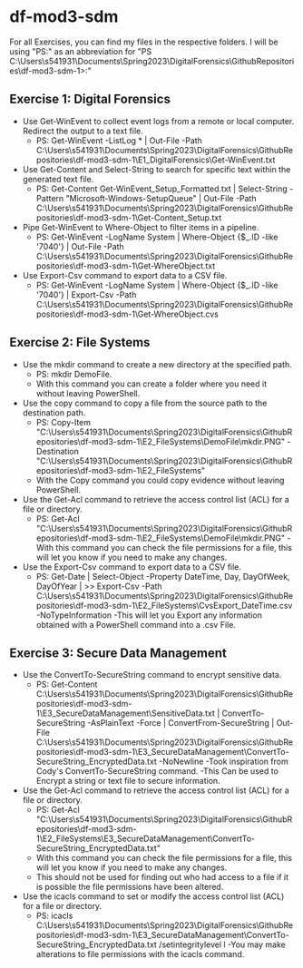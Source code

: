 # df-mod3-sdm

For all Exercises, you can find my files in the respective folders.
I will be using "PS:" as an abbreviation for "PS C:\Users\s541931\Documents\Spring2023\DigitalForensics\GithubRepositories\df-mod3-sdm-1>:"

## Exercise 1: Digital Forensics
* Use Get-WinEvent to collect event logs from a remote or local computer. Redirect the output to a text file. 
  - PS: Get-WinEvent -ListLog * | Out-File -Path C:\Users\s541931\Documents\Spring2023\DigitalForensics\GithubRepositories\df-mod3-sdm-1\E1_DigitalForensics\Get-WinEvent.txt
* Use Get-Content and Select-String to search for specific text within the generated text file.
  - PS: Get-Content Get-WinEvent_Setup_Formatted.txt | Select-String -Pattern "Microsoft-Windows-SetupQueue" | Out-File -Path C:\Users\s541931\Documents\Spring2023\DigitalForensics\GithubRepositories\df-mod3-sdm-1\Get-Content_Setup.txt
* Pipe Get-WinEvent to Where-Object to filter items in a pipeline. 
  - PS: Get-WinEvent -LogName System | Where-Object {$_.ID -like '7040'} | Out-File -Path C:\Users\s541931\Documents\Spring2023\DigitalForensics\GithubRepositories\df-mod3-sdm-1\Get-WhereObject.txt  
* Use Export-Csv command to export data to a CSV file. 
  - PS: Get-WinEvent -LogName System | Where-Object {$_.ID -like '7040'} | Export-Csv -Path C:\Users\s541931\Documents\Spring2023\DigitalForensics\GithubRepositories\df-mod3-sdm-1\Get-WhereObject.cvs


## Exercise 2: File Systems
* Use the mkdir command to create a new directory at the specified path.
  - PS: mkdir DemoFile.
  - With this command you can create a folder where you need it without leaving PowerShell.
* Use the copy command to copy a file from the source path to the destination path.
  - PS: Copy-Item "C:\Users\s541931\Documents\Spring2023\DigitalForensics\GithubRepositories\df-mod3-sdm-1\E2_FileSystems\DemoFile\mkdir.PNG" -Destination "C:\Users\s541931\Documents\Spring2023\DigitalForensics\GithubRepositories\df-mod3-sdm-1\E2_FileSystems"
  - With the Copy command you could copy evidence without leaving PowerShell.
* Use the Get-Acl command to retrieve the access control list (ACL) for a file or directory.
  - PS: Get-Acl "C:\Users\s541931\Documents\Spring2023\DigitalForensics\GithubRepositories\df-mod3-sdm-1\E2_FileSystems\DemoFile\mkdir.PNG"
  -With this command you can check the file permissions for a file, this will let you know if you need to make any changes. 
* Use the Export-Csv command to export data to a CSV file.
  - PS: Get-Date | Select-Object -Property DateTime, Day, DayOfWeek, DayOfYear | >> Export-Csv -Path C:\Users\s541931\Documents\Spring2023\DigitalForensics\GithubRepositories\df-mod3-sdm-1\E2_FileSystems\CvsExport_DateTime.csv -NoTypeInformation
  -This will let you Export any information obtained with a PowerShell command into a .csv File.

## Exercise 3: Secure Data Management
* Use the ConvertTo-SecureString command to encrypt sensitive data.
  - PS: Get-Content C:\Users\s541931\Documents\Spring2023\DigitalForensics\GithubRepositories\df-mod3-sdm-1\E3_SecureDataManagement\SensitiveData.txt | ConvertTo-SecureString -AsPlainText -Force | ConvertFrom-SecureString | Out-File C:\Users\s541931\Documents\Spring2023\DigitalForensics\GithubRepositories\df-mod3-sdm-1\E3_SecureDataManagement\ConvertTo-SecureString_EncryptedData.txt -NoNewline
  -Took inspiration from Cody's ConvertTo-SecureString command.
  -This Can be used to Encrypt a string or text file to secure information.
* Use the Get-Acl command to retrieve the access control list (ACL) for a file or directory.
  - PS: Get-Acl "C:\Users\s541931\Documents\Spring2023\DigitalForensics\GithubRepositories\df-mod3-sdm-1\E2_FileSystems\E3_SecureDataManagement\ConvertTo-SecureString_EncryptedData.txt"
  - With this command you can check the file permissions for a file, this will let you know if you need to make any changes. 
  - This should not be used for finding out who had access to a file if it is possible the file permissions have been altered.
* Use the icacls command to set or modify the access control list (ACL) for a file or directory.
  - PS: icacls C:\Users\s541931\Documents\Spring2023\DigitalForensics\GithubRepositories\df-mod3-sdm-1\E3_SecureDataManagement\ConvertTo-SecureString_EncryptedData.txt /setintegritylevel l
  -You may make alterations to file permissions with the icacls command.
